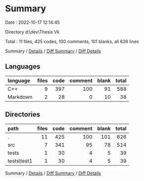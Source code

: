# Summary

Date : 2022-10-17 12:14:45

Directory d:\\dev\\Thesis Vk

Total : 11 files,  425 codes, 100 comments, 101 blanks, all 626 lines

Summary / [Details](details.md) / [Diff Summary](diff.md) / [Diff Details](diff-details.md)

## Languages
| language | files | code | comment | blank | total |
| :--- | ---: | ---: | ---: | ---: | ---: |
| C++ | 9 | 397 | 100 | 91 | 588 |
| Markdown | 2 | 28 | 0 | 10 | 38 |

## Directories
| path | files | code | comment | blank | total |
| :--- | ---: | ---: | ---: | ---: | ---: |
| . | 11 | 425 | 100 | 101 | 626 |
| src | 7 | 341 | 95 | 78 | 514 |
| tests | 1 | 30 | 4 | 5 | 39 |
| tests\\test1 | 1 | 30 | 4 | 5 | 39 |

Summary / [Details](details.md) / [Diff Summary](diff.md) / [Diff Details](diff-details.md)